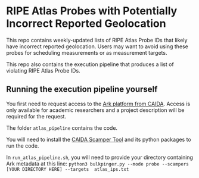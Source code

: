# RIPE Atlas Probes with Potentially Incorrect Reported Geolocation

This repo contains weekly-updated lists of RIPE Atlas Probe IDs that likely have incorrect reported geolocation. Users may want to avoid using these probes for scheduling measurements or as measurement targets.

This repo also contains the execution pipeline that produces a list of violating RIPE Atlas Probe IDs.

## Running the execution pipeline yourself

You first need to request access to the [Ark platform from CAIDA](https://www.caida.org/projects/ark/). Access is only available for academic researchers and a project description will be required for the request.

The folder `atlas_pipeline` contains the code. 

You will need to install the [CAIDA Scamper Tool](https://www.caida.org/catalog/software/scamper/) and its python packages to run the code.

In `run_atlas_pipeline.sh`, you will need to provide your directory containing Ark metadata at this line: `python3 bulkpinger.py --mode probe --scampers [YOUR DIRECTORY HERE] --targets  atlas_ips.txt`

